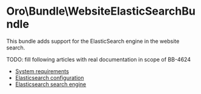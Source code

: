 Oro\Bundle\WebsiteElasticSearchBundle
=====================================

This bundle adds support for the ElasticSearch engine in the website search.

TODO: fill following articles with real documentation in scope of BB-4624

* [System requirements](./Resources/doc/system_requirements.md)
* [Elasticsearch configuration](./Resources/doc/configuration.md)
* [Elasticsearch search engine](./Resources/doc/elasticsearch_engine.md)
